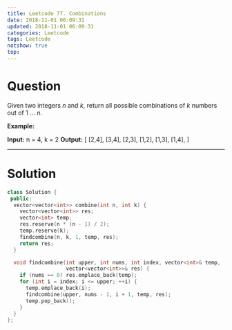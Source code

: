 ```yaml
---
title: Leetcode 77. Combinations
date: 2018-11-01 06:09:31
updated: 2018-11-01 06:09:31
categories: Leetcode
tags: Leetcode
notshow: true
top:
---
```


# Question

Given two integers  _n_  and  _k_, return all possible combinations of  _k_  numbers out of 1 ...  _n_.

**Example:**

**Input:** n = 4, k = 2
**Output:**
[
  [2,4],
  [3,4],
  [2,3],
  [1,2],
  [1,3],
  [1,4],
]

<!-- more -->

----------

# Solution

```cpp
class Solution {
 public:
  vector<vector<int>> combine(int n, int k) {
    vector<vector<int>> res;
    vector<int> temp;
    res.reserve(n * (n - 1) / 2);
    temp.reserve(k);
    findcombine(n, k, 1, temp, res);
    return res;
  }

  void findcombine(int upper, int nums, int index, vector<int>& temp,
                   vector<vector<int>>& res) {
    if (nums == 0) res.emplace_back(temp);
    for (int i = index; i <= upper; ++i) {
      temp.emplace_back(i);
      findcombine(upper, nums - 1, i + 1, temp, res);
      temp.pop_back();
    }
  }
};
```